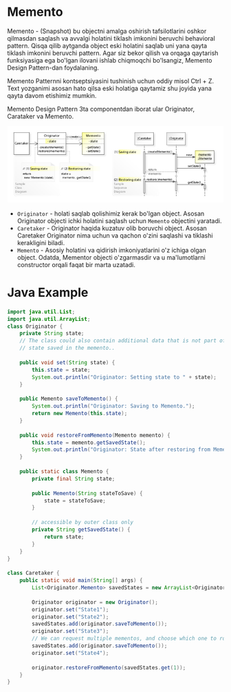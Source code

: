 # Memento

Memento - (Snapshot) bu objectni amalga oshirish tafsilotlarini oshkor qilmasdan saqlash va avvalgi holatini tiklash imkonini 
beruvchi behavioral pattern. Qisqa qilib aytganda object eski holatini saqlab uni yana qayta tiklash imkonini beruvchi pattern.
Agar siz bekor qilish va orqaga qaytarish funksiyasiga ega bo'lgan ilovani ishlab chiqmoqchi bo'lsangiz, Memento
Design Pattern-dan foydalaning.

Memento Patternni kontseptsiyasini tushinish uchun oddiy misol Ctrl + Z. Text yozganimi asosan hato qilsa eski holatiga
qaytamiz shu joyida yana qayta davom etishimiz mumkin.

Memento Design Pattern 3ta componentdan iborat ular Originator, Carataker va Memento.

![img](etc/images/W3sDesign_Memento_Design_Pattern_UML.jpg)

 - `Originator` - holati saqlab qolishimiz kerak bo'lgan object. Asosan Originator objecti ichki holatini saqlash uchun
`Memento` objectini yaratadi.
 - `Caretaker` - Originator haqida kuzatuv olib boruvchi object. Asosan Caretaker Originator nima uchun va qachon o'zini
saqlashi va tiklashi kerakligini biladi.
 - `Memento` - Asosiy holatini va qidirish imkoniyatlarini o'z ichiga olgan object. Odatda, Mementor objecti o'zgarmasdir
va u ma'lumotlarni constructor orqali faqat bir marta uzatadi.

# Java Example

```java
import java.util.List;
import java.util.ArrayList;
class Originator {
    private String state;
    // The class could also contain additional data that is not part of the
    // state saved in the memento..
 
    public void set(String state) {
        this.state = state;
        System.out.println("Originator: Setting state to " + state);
    }
 
    public Memento saveToMemento() {
        System.out.println("Originator: Saving to Memento.");
        return new Memento(this.state);
    }
 
    public void restoreFromMemento(Memento memento) {
        this.state = memento.getSavedState();
        System.out.println("Originator: State after restoring from Memento: " + state);
    }
 
    public static class Memento {
        private final String state;

        public Memento(String stateToSave) {
            state = stateToSave;
        }
 
        // accessible by outer class only
        private String getSavedState() {
            return state;
        }
    }
}
 
class Caretaker {
    public static void main(String[] args) {
        List<Originator.Memento> savedStates = new ArrayList<Originator.Memento>();
 
        Originator originator = new Originator();
        originator.set("State1");
        originator.set("State2");
        savedStates.add(originator.saveToMemento());
        originator.set("State3");
        // We can request multiple mementos, and choose which one to roll back to.
        savedStates.add(originator.saveToMemento());
        originator.set("State4");
 
        originator.restoreFromMemento(savedStates.get(1));   
    }
}
```